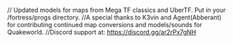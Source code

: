 // Updated models for maps from Mega TF classics and UberTF. Put in your /fortress/progs directory.
//A special thanks to K3vin and Agent(Abberant) for contributing continued map conversions and models/sounds for Quakeworld.
//Discord support at: https://discord.gg/ar2rPx7gNH
